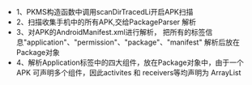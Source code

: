 - 1、PKMS构造函数中调用scanDirTracedLi开启APK扫描
- 2、扫描收集手机中的所有APK,交给PackageParser 解析
- 3、对APK的AndroidManifest.xml进行解析， 把所有的标签信息"application"、"permission"、"package"、"manifest" 解析后放在 Package对象
- 4、解析Application标签中的四大组件，放在Package对象中，由于一个 APK 可声明多个组件，因此activites 和 receivers等均声明为 ArrayList
